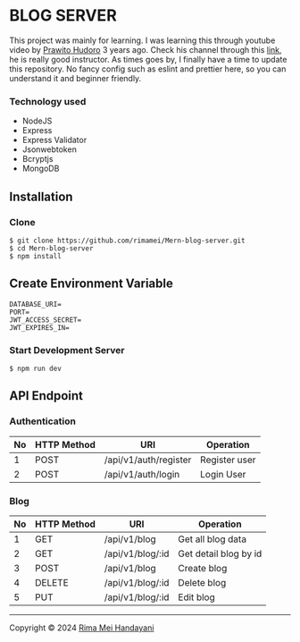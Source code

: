 # BLOG SERVER

This project was mainly for learning. I was learning this through youtube video by [Prawito Hudoro](https://www.youtube.com/@prawitohudoro/videos) 3 years ago. Check his channel through this [link](https://www.youtube.com/@prawitohudoro/videos), he is really good instructor. As times goes by, I finally have a time to update this repository. No fancy config such as eslint and prettier here, so you can understand it and beginner friendly.

### Technology used

- NodeJS
- Express
- Express Validator
- Jsonwebtoken
- Bcryptjs
- MongoDB

## Installation

### Clone

```
$ git clone https://github.com/rimamei/Mern-blog-server.git
$ cd Mern-blog-server
$ npm install
```

## Create Environment Variable

```
DATABASE_URI=
PORT=
JWT_ACCESS_SECRET=
JWT_EXPIRES_IN=
```

### Start Development Server

```
$ npm run dev
```

## API Endpoint

### Authentication

| No  | HTTP Method | URI                   | Operation     |
| --- | ----------- | --------------------- | ------------- |
| 1   | POST        | /api/v1/auth/register | Register user |
| 2   | POST        | /api/v1/auth/login    | Login User    |

### Blog

| No  | HTTP Method | URI              | Operation             |
| --- | ----------- | ---------------- | --------------------- |
| 1   | GET         | /api/v1/blog     | Get all blog data     |
| 2   | GET         | /api/v1/blog/:id | Get detail blog by id |
| 3   | POST        | /api/v1/blog     | Create blog           |
| 4   | DELETE      | /api/v1/blog/:id | Delete blog           |
| 5   | PUT         | /api/v1/blog/:id | Edit blog             |

---

Copyright © 2024 [Rima Mei Handayani](https://github.com/rimamei/)
